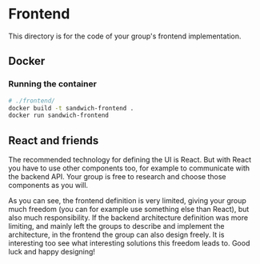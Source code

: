 # Frontend

This directory is for the code of your group's frontend implementation.

## Docker

### Running the container

```bash
# ./frontend/
docker build -t sandwich-frontend .
docker run sandwich-frontend
```

## React and friends
The recommended technology for defining the UI is React. But with React you have to use other components too, for example to communicate with the backend API. Your group is free to research and choose those components as you will.

As you can see, the frontend definition is very limited, giving your group much freedom (you can for example use something else than React), but also much responsibility. If the backend architecture definition was more limiting, and mainly left the groups to describe and implement the architecture, in the frontend the group can also design freely. It is interesting too see what interesting solutions this freedom leads to. Good luck and happy designing!

